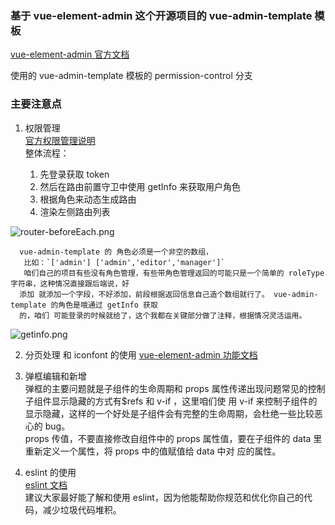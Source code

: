 ### 基于 vue-element-admin 这个开源项目的 vue-admin-template 模板

[vue-element-admin 官方文档](https://panjiachen.github.io/vue-element-admin-site/zh/guide/)

使用的 vue-admin-template 模板的 permission-control 分支

### 主要注意点

1. 权限管理  
    [官方权限管理说明](https://panjiachen.github.io/vue-element-admin-site/zh/guide/essentials/permission.html)  
    整体流程：

   1. 先登录获取 token
   2. 然后在路由前置守卫中使用 getInfo 来获取用户角色
   3. 根据角色来动态生成路由
   4. 渲染左侧路由列表

![router-beforeEach.png](https://i.loli.net/2021/04/30/gBEIrXvCFmJtfaQ.png)

      vue-admin-template 的 角色必须是一个非空的数组，
       比如：`['admin'] ['admin','editor','manager']`
       咱们自己的项目有些没有角色管理，有些带角色管理返回的可能只是一个简单的 roleType 字符串，这种情况直接跟后端说，好
      添加 就添加一个字段，不好添加，前段根据返回信息自己造个数组就行了。 vue-admin-template 的角色是哦通过 getInfo 获取
      的，咱们 可能登录的时候就给了，这个我都在关键部分做了注释，根据情况灵活运用。

![getinfo.png](https://i.loli.net/2021/04/30/o8eKvTwHYkyVU75.png)

2. 分页处理 和 iconfont 的使用
   [vue-element-admin 功能文档](https://panjiachen.github.io/vue-element-admin-site/zh/feature/component/svg-icon.html)

3. 弹框编辑和新增  
   弹框的主要问题就是子组件的生命周期和 props 属性传递出现问题常见的控制子组件显示隐藏的方式有$refs 和 v-if ，这里咱们使
   用 v-if 来控制子组件的显示隐藏，这样的一个好处是子组件会有完整的生命周期，会杜绝一些比较恶心的 bug。  
    props 传值，不要直接修改自组件中的 props 属性值，要在子组件的 data 里重新定义一个属性，将 props 中的值赋值给 data 中对
   应的属性。
4. eslint 的使用  
   [eslint 文档](https://eslint.bootcss.com/docs/user-guide/getting-started)  
    建议大家最好能了解和使用 eslint，因为他能帮助你规范和优化你自己的代码，减少垃圾代码堆积。
